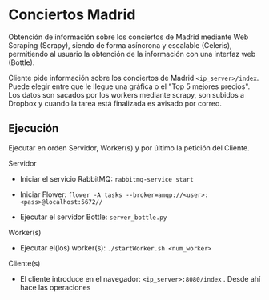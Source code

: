 Conciertos Madrid
=================

Obtención de información sobre los conciertos de Madrid mediante Web Scraping (Scrapy),
siendo de forma asíncrona y escalable (Celeris), permitiendo al usuario la obtención de
la información con una interfaz web (Bottle).

Cliente pide información sobre los conciertos de Madrid `<ip_server>/index`.
Puede elegir entre que le llegue una gráfica o el "Top 5 mejores precios".
Los datos son sacados por los workers mediante scrapy, son subidos a Dropbox y cuando la
tarea está finalizada es avisado por correo.

Ejecución
---------
Ejecutar en orden Servidor, Worker(s) y por último la petición del Cliente.

Servidor
* Iniciar el servicio RabbitMQ:
  `rabbitmq-service start`

* Iniciar Flower:
  `flower -A tasks --broker=amqp://<user>:<pass>@localhost:5672//`

* Ejecutar el servidor Bottle:
  `server_bottle.py`

Worker(s)
* Ejecutar el(los) worker(s):
  `./startWorker.sh <num_worker>`

Cliente(s)
* El cliente introduce en el navegador: `<ip_server>:8080/index` . Desde ahí hace las operaciones

